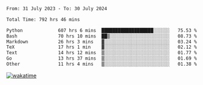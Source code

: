 <!--START_SECTION:waka-->

```txt
From: 31 July 2023 - To: 30 July 2024

Total Time: 792 hrs 46 mins

Python             607 hrs 6 mins  ███████████████████░░░░░░   75.53 %
Bash               70 hrs 10 mins  ██▒░░░░░░░░░░░░░░░░░░░░░░   08.73 %
Markdown           26 hrs 3 mins   ▓░░░░░░░░░░░░░░░░░░░░░░░░   03.24 %
TeX                17 hrs 1 min    ▓░░░░░░░░░░░░░░░░░░░░░░░░   02.12 %
Text               14 hrs 12 mins  ▒░░░░░░░░░░░░░░░░░░░░░░░░   01.77 %
Go                 13 hrs 37 mins  ▒░░░░░░░░░░░░░░░░░░░░░░░░   01.69 %
Other              11 hrs 4 mins   ▒░░░░░░░░░░░░░░░░░░░░░░░░   01.38 %
```

<!--END_SECTION:waka-->
[![wakatime](https://wakatime.com/badge/user/5f89a63a-5294-4958-ad30-2b3455e63f2a.svg)](https://wakatime.com/@5f89a63a-5294-4958-ad30-2b3455e63f2a)
